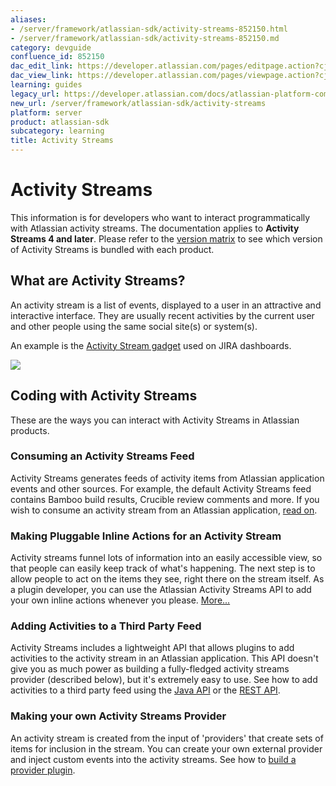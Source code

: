 ```yaml
---
aliases:
- /server/framework/atlassian-sdk/activity-streams-852150.html
- /server/framework/atlassian-sdk/activity-streams-852150.md
category: devguide
confluence_id: 852150
dac_edit_link: https://developer.atlassian.com/pages/editpage.action?cjm=wozere&pageId=852150
dac_view_link: https://developer.atlassian.com/pages/viewpage.action?cjm=wozere&pageId=852150
learning: guides
legacy_url: https://developer.atlassian.com/docs/atlassian-platform-common-components/activity-streams
new_url: /server/framework/atlassian-sdk/activity-streams
platform: server
product: atlassian-sdk
subcategory: learning
title: Activity Streams
---
```

# Activity Streams

This information is for developers who want to interact programmatically with Atlassian activity streams. The documentation applies to **Activity Streams 4 and later**. Please refer to the [version matrix](/server/framework/atlassian-sdk/activity-streams-version-matrix) to see which version of Activity Streams is bundled with each product.

## What are Activity Streams?

An activity stream is a list of events, displayed to a user in an attractive and interactive interface. They are usually recent activities by the current user and other people using the same social site(s) or system(s).

An example is the <a href="https://confluence.atlassian.com/display/JIRA/Adding+the+Activity+Stream+Gadget" class="external-link">Activity Stream gadget</a> used on JIRA dashboards.

<img src="/server/framework/atlassian-sdk/images/activitystreamgadget-display.png" class="confluence-thumbnail" />

## Coding with Activity Streams

These are the ways you can interact with Activity Streams in Atlassian products.

### Consuming an Activity Streams Feed

Activity Streams generates feeds of activity items from Atlassian application events and other sources. For example, the default Activity Streams feed contains Bamboo build results, Crucible review comments and more. If you wish to consume an activity stream from an Atlassian application, [read on](/server/framework/atlassian-sdk/consuming-an-activity-streams-feed).

### Making Pluggable Inline Actions for an Activity Stream

Activity streams funnel lots of information into an easily accessible view, so that people can easily keep track of what's happening. The next step is to allow people to act on the items they see, right there on the stream itself. As a plugin developer, you can use the Atlassian Activity Streams API to add your own inline actions whenever you please. [More...](/server/framework/atlassian-sdk/making-pluggable-inline-actions-for-activity-streams)

### Adding Activities to a Third Party Feed

Activity Streams includes a lightweight API that allows plugins to add activities to the activity stream in an Atlassian application. This API doesn't give you as much power as building a fully-fledged activity streams provider (described below), but it's extremely easy to use. See how to add activities to a third party feed using the [Java API](/server/framework/atlassian-sdk/adding-activities-to-a-third-party-feed-with-the-java-api) or the [REST API](/server/framework/atlassian-sdk/adding-activities-to-a-third-party-feed-with-the-rest-api).

### Making your own Activity Streams Provider

An activity stream is created from the input of 'providers' that create sets of items for inclusion in the stream. You can create your own external provider and inject custom events into the activity streams. See how to [build a provider plugin](/server/framework/atlassian-sdk/making-your-own-activity-streams-provider).









































































































































































































































